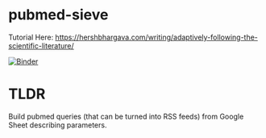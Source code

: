 # pubmed-sieve

Tutorial Here: https://hershbhargava.com/writing/adaptively-following-the-scientific-literature/

[![Binder](https://mybinder.org/badge_logo.svg)](https://mybinder.org/v2/gh/hbhargava7/pubmed-sieve/HEAD?labpath=1.%20Query%20Builder.ipynb)

# TLDR
Build pubmed queries (that can be turned into RSS feeds) from Google Sheet describing parameters.
